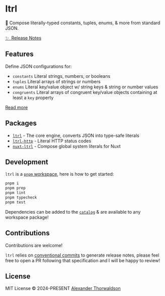 # ltrl

🍱 Compose literally-typed constants, tuples, enums, & more from standard JSON.

[✨ &nbsp;Release Notes](/CHANGELOG.md)

## Features

Define JSON configurations for:

- `constants` Literal strings, numbers, or booleans
- `tuples` Literal arrays of strings or numbers
- `enums` Literal key/value object w/ string keys & string or number values
- `congruents` Literal arrays of congruent key/value objects containing at least a `key` property

[Read more](/packages/ltrl/README.md)

## Packages

- [`ltrl`](/packages/ltrl/README.md) - The core engine, converts JSON into type-safe literals
- [`ltrl-http`](/packages/ltrl-http/README.md) - Literal HTTP status codes
- [`nuxt-ltrl`](/packages/nuxt-ltrl/README.md) - Compose global system literals for Nuxt

## Development

`ltrl` is a [`pnpm` workspace](https://pnpm.io/workspaces), here is how to get started:

```sh
pnpm i
pnpm prep
pnpm lint
pnpm typecheck
pnpm test
```

Dependencies can be added to the [`catalog`](/pnpm-workspace.yaml) & are available to any workspace package!

## Contributions

Contributions are welcome!

`ltrl` relies on [conventional commits](https://www.conventionalcommits.org/en/v1.0.0/) to generate release notes, please feel free to open a PR following that specification and I will be happy to review!

## License

MIT License &copy; 2024-PRESENT [Alexander Thorwaldson](https://github.com/zoobzio)
